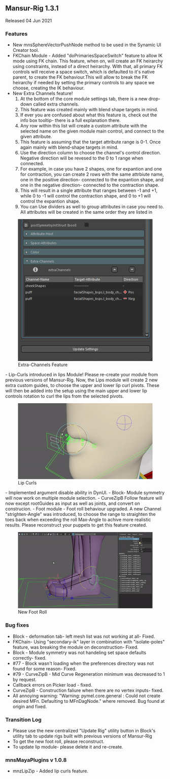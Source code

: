 ## Mansur-Rig 1.3.1

Released 04 Jun 2021

### Features
- New mnsSphereVectorPushNode method to be used in the Synamic UI Creator tool.
- FKChain Module - Added "doPrimariesSpaceSwitch" feature to allow IK mode using FK chain. This feature, when on, will create an FK heirarchy using constraints, instead of a direct heirarchy. With that, all primary FK controls will receive a space switch, which is defaulted to it's native parent, to create the FK behaviour.This will allow to break the FK heirarchy if needed by setting the primary controls to any space we choose, creating the IK behaviour.
- New Extra Channels feature!
    1. At the bottom of the core module settings tab, there is a new drop-down called extra channels.
    2. This feature was created mainly with blend shape targets in mind.
    3. If ever you are confused about what this feature is, check out the info box tooltip- there is a full explanation there.
    4. Any row within this list will create a custom attribute with the selected name on the given module main control, and connect to the given attribute.
    5. This feature is assuming that the target attribute range is 0-1. Once again mainly with blend-shape targets in mind.
    6. Use the direction column to choose the channel's control direction. Negative direction will be revesed to the 0 to 1 range when connected.
    7. For example, in case you have 2 shapes, one for expantion and one for contraction, you can create 2 rows with the same attrbiute name, one in the positive direction- connected to the expantion shape, and one in the negative direction- connected to the contraction shape.
    8. This will result in a single attribute that ranges between -1 and +1, while 0 to -1 will control the contraction shape, and 0 to +1 will control the expantion shape.
    9. You can Use dividers as well to group attributes in case you need to. All attributes will be created in the same order they are listed in
<figure>
  <img src="../../images/releaseNotes/131_extraChannelsA.png"/>
  <figcaption>Extra-Channels Feature</figcaption>
</figure>
- Lip-Curls introduced in lips Module! Please re-create your module from previous versions of Mansur-Rig. Now, the Lips module will create 2 new extra custom guides, to choose the upper and lower lip curl pivots. These will then be added into the setup using the main upper and lower lip controls rotation to curl the lips from the selected pivots.
<figure>
  <img src="../../images/releaseNotes/131_lipCurls.gif"/>
  <figcaption>Lip Curls</figcaption>
</figure>
- Implemented argument disable ability in DynUI.
- Block- Module symmetry will now work on multiple module selection.
- CurveZipB Follow feature will now except rootGuides as input as well as joints, and convert on construcion.
- Foot module - Foot roll behaviour upgraded. A new Channel "strighten-Angle" was introduced, to choose the range to straighten the toes back when exceeding the roll Max-Angle to achive more realistic results. Please reconstruct your puppets to get this feature created.
<figure>
  <img src="../../images/releaseNotes/131_newFootRoll.gif"/>
  <figcaption>New Foot Roll</figcaption>
</figure>


### Bug fixes
- Block - deformation tab- left mesh list was not working at all- Fixed. 
- FKChain- Using "secondary-ik" layer in combination with "isolate-poles" feature, was breaking the module on deconstruction- Fixed.
- Block - Module symmetry was not handeling set space defaults correctly- fixed.
- \#77 - Block wasn't loading when the preferences directory was not found for some reason- Fixed.
- \#79 - CurveZipB - Mid Curve Regeneration minimum was decreased to 1 by request.
- Callback errors on Picker load - fixed.
- CurveZipB - Construction faliure when there are no vertex inputs- fixed.
- All annoying warning: "Warning: pymel.core.general : Could not create desired MFn. Defaulting to MFnDagNode." where removed. Bug found at origin and fixed.

### Transition Log
- Please use the new centralized "Update Rig" utility button in Block's utility tab to update rigs built with previous versions of Mansur-Rig
- To get the new foot roll, please reconstruct.
- To update lip module- please delete it and re-create.

### mnsMayaPlugins v 1.0.8
- mnzLipZip - Added lip curls feature.